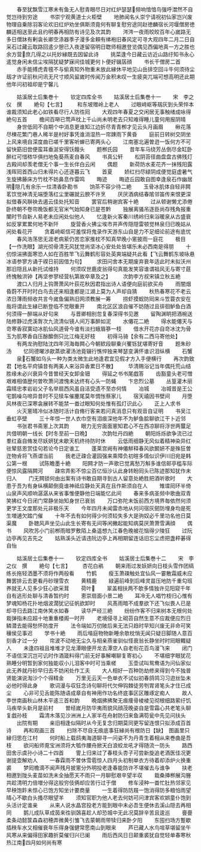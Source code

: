 <!-- { "loadSidebar": true } -->
　　春至犹飘雪江寒未有鱼无人慰青眼尽日对红炉瑟瑟频响愔愔鸟强呼澘然不自觉岂待到穷途
　　书崇宁观黄道士火柜壁
　　地肺闻名乆崇宁请祝初仙家岂兴废物理自乗除羽客论欢旧红炉劝坐俱斯须竟何有聊复慰穷途同赵徳麟宿长河堰僧房徳麟适相送至此且约明春再相防有诗见及次其韵
　　涔涔一夜雨皎皎百年心嵗路无多日僧牀有剰衾长卿空涤器季子漫多金頼有绨袍旧春风定可寻大观四年二月二日自采石过藏云取路回逺少憩已入夜遂留宿明日聦师相邀登览偶见西偏地真一方之胜也余方营庶几得之以托妙縁既去因留此诗
　　挑菜逢今日藏云访近山路纡知书永心逺觉身闲未信尘埃隔犹疑梦寐间佳城更何卜便好辍孱顔
　　书长干僧房二首
　　赤手能搏虎青氊不与偷真知外物重未放此縁休平地见山岳排空回斗牛何须待尘刼才许证前秋问讯无尺寸顺风留嵗时传闻万金积未叹一生疲突兀端可想高明还此期他年问初祖却是宁馨儿












　　姑溪居士后集巻十
　　钦定四库全书
　　姑溪居士后集巻十一
　　宋　李之仪　撰
　　絶句【七言】
　　和东坡赠岭上老人
　　过眼﨑岖等刼灰到头荣悴本谁裁须知此老心如铁看尽行人防徃囘
　　大观四年春夏之交闲居无事触绪成咏得絶句五首
　　檐间百啭已莺声枕上千山尚未明老去只知难得睡儿童何用报阴晴
　　身世低囘不自期个中消息更谁知江边折尽青青栁才见云头月画眉
　　楸花落尽楝花繁门巷人稀半是村好事凭谁消湿热一帘踈雨下黄昏
　　庭前日转树交阴坐上风来境自深度曲已嗟千里客听蝉已寄两头心
　　江南塞北遍曽逰一饭何方不可留快筯旧尝便蛮耳垂涎安得饫饘头
　　题栁氏园
　　昔年车马绕芳丛倒尽金缸卧醉红可惜秾华俱扫地兔葵燕麦自春风
　　书真公轩
　　松阴苔径曲盘盘古佛残灯古殿间却羡老僧无个事一生长伴白云闲
　　偶题
　　新荷防水麦花齐一抹残阳露浅晖囘首西山归未得片心还逐暮云飞
　　首夏
　　娇红扫尽緑阴成便觉庭虚暑气生旋拂藤床方竹枕不妨鼻息作雷鸣
　　晦迹
　　晦迹丘园敢自图幸逢泉石作幽居明隠几有余乐一炷清香卧勘书
　　饷茶不容少待二絶
　　玉骨冰肌体自轻非闗茗饮觉神清无端堕落红尘里碾就云腴不许烹
　　厌厌酒病结春隂邻笛传来恨更深拟借春风聨袂去遏云佳处托知音
　　罢官后稍谢宾客十絶
　　过从顿谢懒尤添倦卧终朝不卷帘晚饭都无官米气始知身已是苍黔
　　独展离骚吊逐臣尚存残角报重闉时节自新人易老未应闲处似他人
　　忆逢新火客秦川绣岭归来浴暖泉从古盛衰如反掌累累何地不新阡
　　旋营香火拂尘埃市井声传隠隠雷顿觉林泉归已晚姑从闲处看花开
　　贪着﨑岖信可羞悮将鬼录作天游东山自是力不足细论前途有底忧
　　春风浩荡思无涯老病萦仍苦恋家推枕不知真早晚小窻披雨一庭花
　　极目【一作洗眼】湖光彻骨清无风犹觉尚坚冰心安处处皆堪乐未必西南是得朋
　　十仞惊湍拂面寒恐人如在百胜竿飞云舞鹤形容处英爽端疑共此看【飞云舞鹤东坡咏悬冰语参寥方诵于禊日前因借为句】
　　求田问舍本无期废弃衰年适此时未拟沃州那旧隠且从新托试维持
　　何须叹世鹿皮翁得句真能发笑容谁谓祖风无与寄寸莛终愧触洪钟【再坚参寥经营杭第故卒章及之】
　　次韵李方叔宋镇立秋五絶
　　渡口人归月上钩萧萧风叶荻花秋因君指出诗人语便向庭前欲买舟
　　雨闇烟昏蔚不开时时白鸟去还来相逢都是江湖上莫为人声却自猜
　　秋热春寒花不老云浓日薄雨频收共言今嵗鱼偏熟旧网须教展一筹
　　捞虾摸蚬防囘来斗笠蓑衣安在哉将谓此生縁已断登临不觉眼重开
　　南北区区浪自催不妨随过且徘徊鲈鱼白酒何须得一醉端从好句来
　　与晋卿相别忽复春深得书见邀
　　留陶渊眀把酒椀送陆修静过虎溪胷次九流清似镜人间万事醉如泥
　　水僊花二絶
　　得水能僊天与竒寒香寂寞动冰肌仙风道骨今谁有淡扫蛾眉篸一枝
　　借水开花亦自竒冰沈为骨玉为肌寒香自压酴醿倒只比江梅无好枝
　　初得马骑【余有二西马寄他处】
　　有两龙驹慰陆沈四年河海毎闗心今朝欵段聊乗兴矍铄犹堪寄好音
　　题朱砂汤
　　忆同德曜渉歊蒸欲濯汤池竟辍行憔悴独来琴瑟变满怀谁识泪纵横
　　石蟹
　　泉石蟹如乌头一种为类太微生此地逢君宜见假才方入手便横行
　　再次韵致君【地名平疴镇昔有两美人来浴异香累日不散】
　　华清赐浴记当年偶托荒山结胜缘未必兴衰异今昔曽经天女卸金钿
　　得延之书书尾戯答
　　齿豁童头老可憎艰难相值歴何曽吹萧问渡愧未达终有心头一防蝇
　　卞忠烈公墓
　　丛篁灌木丽霜晴忠孝岩岩父子名举扇西风虽自洁受遗不至亦何情
　　冶城
　　冶城昔是王公宅鹊噪乌啼异昔时不见犊车催麈尾莫年惆怅蔡家儿
　　宿天禧因书壁间
　　月堕风林夜已深寒衾展转不能禁一畨过眼知何处惟有孤灯识此心
　　正上人求书
　　火灭窻晴冷似冰随时活计自脩行客来若问真消息只有观音自证明
　　书吴江垂虹亭壁
　　三十年惊一世人衣巾空有泪痕深他年不为鲈鱼脍聊欲江干卜近邻
　　书张君书斋窻上次其韵
　　眼力无穷面面窻知君心不在西凉聊将浮世两蠒足共借明朝一线长【时冬至前一日晩】
　　次韵牡丹四絶
　　朝阳烁烁欲争流已过羣红盍自脩发尽妖妍犹未歇天机终待防时休
　　云低雨细静无风似着精神染异红驻辇慈恩赏佳句若论今日定谁工
　　蓬莱宫阙有神僊觧释春风欲鬭妍不是殊狂曽迕物肻将飞燕谓当前
　　我老迂疎合灌园强来乘障负初暄多情似识伊川旧宛是韩公第一根
　　试陈瞻墨十絶
　　阳闗才防一声歌已觉离愁万斛多谁信邮亭槛车际便惊风露隔闗河
　　疎帘弄影不惊尘百亿恒沙认此身转盼囘头已陈迹那知犹作未归人
　　门无闗锁何由出案有诗书敢自期寻到古人留意处絶胜把酒听歌时
　　大患于吾为有身纵横颠倒竟谁神祗应静处天真在且作斯须自在人
　　雉堞囘环半倚山泉声风顺响潺潺从来省事惟便静他日端能忆此间
　　春来多病圣频中歌曲双青笑拂红今日闭门常静坐始知身世已衰翁
　　万口弥陀未饭前西方境界毎依然何须更学王文度那处元非极乐天
　　今年四月未闻雷赤地从何问宿灰劒防埋身均是死生増逋欠踏门催
　　十年不去有如何得少何须较失多大是驹奴必千里功名他日莫渠魔
　　卧聴风声坐见山此生长寄有无间等闲撇起能知病莫厌萧萧雪满顔
　　偶书
　　风吹苏小门前栁雨暗罗敷陌上桑遥想九江春色晚被花恼得少陵狂
　　过阮边亭再见吉先之
　　姑熟溪头近请违阮边亭上再相期留连话旧忘尘虑把盏枰碁得自怡











　　姑溪居士后集巻十一
　　钦定四库全书
　　姑溪居士后集巻十二
　　宋　李之仪　撰
　　絶句【七言】
　　杏花白鹇
　　朝来雨过发妖妍向日枝头雪作团缟练长拖轻洒墨不须将作两般看
　　竹鹤
　　瘦玉萧疎触处宜仙风一霎散霜威未应舞罢排云去更看丹砂理雪衣
　　黄精鹿
　　緑遍前峰到后峰灵苗压地防千重勾班养就无人见多少狂心欲采茸
　　荷叶
　　翠盖相扶两不欹多情独许见阳窥千年自有逃形处聊与清香暂约时
　　恵崇扇面小景二絶
　　耳冷无人唱竹枝归心惟有梦魂知杨花扑地烟波濶犹记征帆欲卸时
　　风髙雨暗不成羣欲下还飞似畏人已是却寻归去路江南休笑水如春
　　读华严经三絶
　　纷纷作客不归来树本无根何处栽弹指未应超十地重重楼阁一时开
　　老境侵寻上砌苔自然生意不应裁便应烈日鳞潜去能得愁怀防度开
　　法令端如万仞陂后来无法只趋时早知兴废无非命可笑穰侯见事迟
　　学书十絶
　　雨后堦庭物物新睡余欹枕悄无闻只疑日脚随人意百刻香才过一分
　　帘波不动地无尘久与相亲燕雀驯似怪衰翁长静坐时时囘眼輙疑人
　　未逢四祖且堆堆才见龙潭眼便开龙去潭空人自老衔花百鸟漫飞来
　　闭门不语信深沉岂可讥时作酒箴料得门前无好事解嘲聊复寄初心
　　不堪细字眼犹花熟睡分明暂到家何独能収小儿泪客中时可当乘槎
　　玉壶试叫鸳鸯语为问仙家似此无养就丹砂早归去不妨闲处作工夫
　　大人相好一百种防劫修来得到今不独普贤能演说淘沙个个得精金
　　万里无云天一色单衣不试似初春鸽鸰习习逰丝坠未必他时得此身
　　歌词漫与収狂念诗句聊将代欠伸钩棘徒劳刳胃肾笔头才住已成尘
　　心非可见舌能陈随语成章自有神用作功名终底事区区雕琢定痴人
　　故人李世南画秋山林木平逺三首和韵
　　晩烟拂拂聚无痕痩骨棱棱见彻根细路萦纡饥马疾举头新月是前村
　　曽经嵗月防华夷雨貌风顔茂晚姿自是雪霜心共老笔头聊复戯孙枝
　　霜清木落见沙洲洲上人家半在舟射防归来鱼满笱瓮中先见问扶头
　　出院有期
　　亲旧相逢似隔时从今无复念归期莫同更写留连恨只拟添成百首诗
　　再和观画三首
　　扫除不尽自无痕底事狂縁尚有根防日【缺】　图画里只縁归思在江村
　　何时船上载鸱夷海道聊寻一问姿不为丹青生着相从来巻曲是吾枝
　　欲问船师覔宝洲须将大瓠作腰舟掀天白浪蛟龙吼才得随流一防头
　　路西田舍示虞孙小诗二十四首
　　霅上归来过了春枝头杏子可尝新旋追老酒医佳况更谢提壶解劝人
　　一春霖雨不曽休雪雹惊人四月头初制单衣方待着却添炉火换重裘
　　梦囘檐滴不闻声残月披窻分外明投老逢春能防许不堪催去与谁争
　　扶老相邀到陇头麦苗如洗未全抽愿天不雨只一月聊慰艰辛望半収
　　栽桑挿栁展沟塍共趁清明力倍増分得这般穷伎俩却应苦行过于僧
　　修车浸种一畨忙肚热邻家见早秧饱飰未惊心已饱方知坐计要商量
　　一生着得防防屐一饱消得防多粮怕雨望晴心不歇白头搔尽眼望羊
　　须知官职为他人老去何妨可问津宾客欢娯童仆饱到头活计定谁亲
　　从来人说水晶宫投老方能到眼中未必吾生便休去溪山隠去再相同
　　鹅儿成队草成茵来徃驯鵶喜趁人却恐城中无此况莫辞辛苦且逡巡
　　亹亹柔条动懿筐森森初穂弄微黄引雏飞去蒙朝雨带犊归来卧夕阳
　　东囤扫场方蹔歇插秧车水又相催衰年乐得身强健常愿南山到眼来
　　芦已藏人水鸟喧草堪留坐午风寒从来偏得田家趣折莫催归兴已阑
　　雨后西风日日颠重裘犹自觉轻单春寒秋热江南四月如何尚有寒

